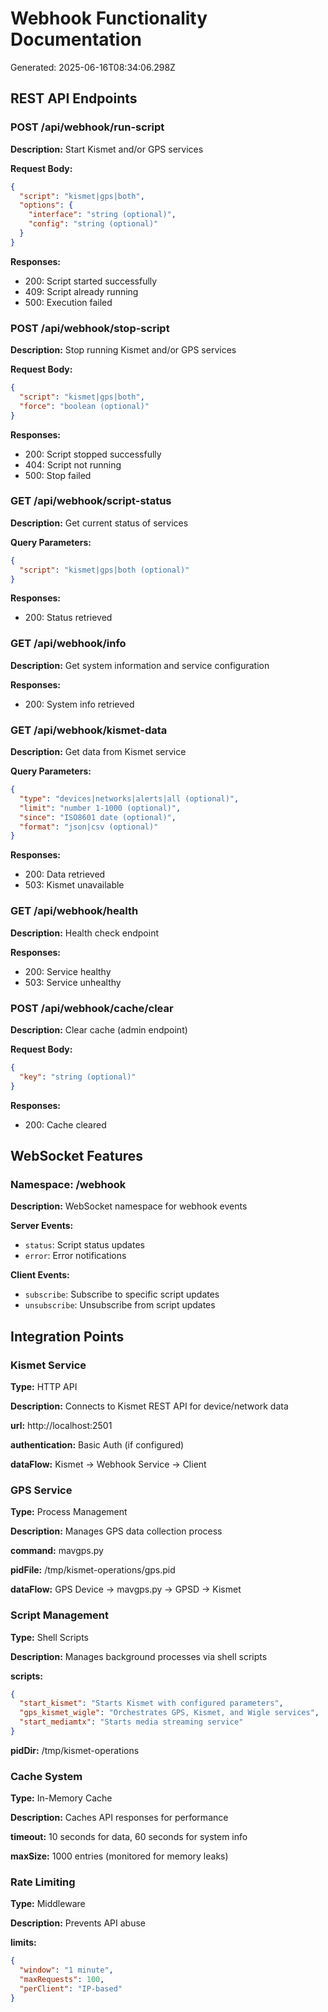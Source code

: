 # Webhook Functionality Documentation

Generated: 2025-06-16T08:34:06.298Z

## REST API Endpoints

### POST /api/webhook/run-script

**Description:** Start Kismet and/or GPS services

**Request Body:**
```json
{
  "script": "kismet|gps|both",
  "options": {
    "interface": "string (optional)",
    "config": "string (optional)"
  }
}
```

**Responses:**
- 200: Script started successfully
- 409: Script already running
- 500: Execution failed

### POST /api/webhook/stop-script

**Description:** Stop running Kismet and/or GPS services

**Request Body:**
```json
{
  "script": "kismet|gps|both",
  "force": "boolean (optional)"
}
```

**Responses:**
- 200: Script stopped successfully
- 404: Script not running
- 500: Stop failed

### GET /api/webhook/script-status

**Description:** Get current status of services

**Query Parameters:**
```json
{
  "script": "kismet|gps|both (optional)"
}
```

**Responses:**
- 200: Status retrieved

### GET /api/webhook/info

**Description:** Get system information and service configuration

**Responses:**
- 200: System info retrieved

### GET /api/webhook/kismet-data

**Description:** Get data from Kismet service

**Query Parameters:**
```json
{
  "type": "devices|networks|alerts|all (optional)",
  "limit": "number 1-1000 (optional)",
  "since": "ISO8601 date (optional)",
  "format": "json|csv (optional)"
}
```

**Responses:**
- 200: Data retrieved
- 503: Kismet unavailable

### GET /api/webhook/health

**Description:** Health check endpoint

**Responses:**
- 200: Service healthy
- 503: Service unhealthy

### POST /api/webhook/cache/clear

**Description:** Clear cache (admin endpoint)

**Request Body:**
```json
{
  "key": "string (optional)"
}
```

**Responses:**
- 200: Cache cleared

## WebSocket Features

### Namespace: /webhook

**Description:** WebSocket namespace for webhook events

**Server Events:**
- `status`: Script status updates
- `error`: Error notifications

**Client Events:**
- `subscribe`: Subscribe to specific script updates
- `unsubscribe`: Unsubscribe from script updates

## Integration Points

### Kismet Service

**Type:** HTTP API

**Description:** Connects to Kismet REST API for device/network data

**url:** http://localhost:2501

**authentication:** Basic Auth (if configured)

**dataFlow:** Kismet → Webhook Service → Client

### GPS Service

**Type:** Process Management

**Description:** Manages GPS data collection process

**command:** mavgps.py

**pidFile:** /tmp/kismet-operations/gps.pid

**dataFlow:** GPS Device → mavgps.py → GPSD → Kismet

### Script Management

**Type:** Shell Scripts

**Description:** Manages background processes via shell scripts

**scripts:**
```json
{
  "start_kismet": "Starts Kismet with configured parameters",
  "gps_kismet_wigle": "Orchestrates GPS, Kismet, and Wigle services",
  "start_mediamtx": "Starts media streaming service"
}
```

**pidDir:** /tmp/kismet-operations

### Cache System

**Type:** In-Memory Cache

**Description:** Caches API responses for performance

**timeout:** 10 seconds for data, 60 seconds for system info

**maxSize:** 1000 entries (monitored for memory leaks)

### Rate Limiting

**Type:** Middleware

**Description:** Prevents API abuse

**limits:**
```json
{
  "window": "1 minute",
  "maxRequests": 100,
  "perClient": "IP-based"
}
```

